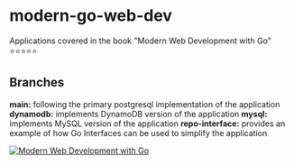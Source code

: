 # modern-go-web-dev
Applications covered in the book "Modern Web Development with Go" ⭐️⭐️⭐️⭐️⭐️

## Branches
**main:** following the primary postgresql implementation of the application
**dynamodb:** implements DynamoDB version of the application
**mysql:** implements MySQL version of the application
**repo-interface:** provides an example of how Go Interfaces can be used to simplify the application

[![Modern Web Development with Go](https://cdn.kobo.com/book-images/456efeec-8066-4185-be0e-88c1a6cb85bd/1200/1200/False/modern-web-development-with-go.jpg)](https://www.google.ca/books/edition/Modern_Web_Development_with_Go/X2axEAAAQBAJ?hl=en)
